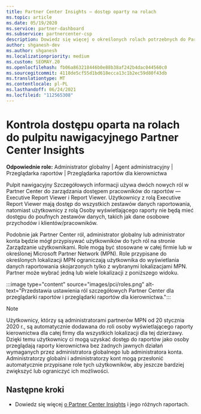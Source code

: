 ```yaml
---
title: Partner Center Insights — dostęp oparty na rolach
ms.topic: article
ms.date: 05/19/2020
ms.service: partner-dashboard
ms.subservice: partnercenter-csp
description: Dowiedz się więcej o określonych rolach potrzebnych do Partner Center Insights. Należą do nich role Osoby przeglądowej raportów dla kierownictwa i Osoby przeglądają raporty.
author: shganesh-dev
ms.author: shganesh
ms.localizationpriority: medium
ms.custom: SEOMAY.20
ms.openlocfilehash: fb06a863218446b0e88b38af242b4dac044560c0
ms.sourcegitcommit: 4118de5cf55d1bd618ecca13c1b2ec59d80f43db
ms.translationtype: MT
ms.contentlocale: pl-PL
ms.lasthandoff: 06/24/2021
ms.locfileid: "112565308"
---
```

# <a name="role-based-access-control-to-the-partner-center-insights-dashboard"></a>Kontrola dostępu oparta na rolach do pulpitu nawigacyjnego Partner Center Insights

**Odpowiednie role:** Administrator globalny | Agent administracyjny | Przeglądarka raportów | Przeglądarka raportów dla kierownictwa

Pulpit nawigacyjny Szczegółowych informacji używa dwóch nowych ról w Partner Center do zarządzania dostępem pracowników do raportów — Executive Report Viewer i Report Viewer.  Użytkownicy z rolą Executive Report Viewer mają dostęp do wszystkich zestawów danych raportowania, natomiast użytkownicy z rolą Osoby wyświetlającego raporty nie będą mieć dostępu do poufnych zestawów danych, takich jak dane osobowe przychodów i klientów/pracowników.  

Podobnie jak Partner Center ról, administrator globalny lub administrator konta będzie mógł przypisywać użytkowników do tych ról na stronie Zarządzanie użytkownikami. Role mogą być stosowane w całej firmie lub w określonej Microsoft Partner Network (MPN). Role przypisane do określonych lokalizacji MPN ograniczają użytkownika do wyświetlania danych raportowania skojarzonych tylko z wybranymi lokalizacjami MPN. Partner może wybrać jedną lub wiele lokalizacji z poniższego widoku.

:::image type="content" source="images/pci/roles.png" alt-text="Przedstawia ustawienia ról szczegółowych Partner Center dla przeglądarki raportów i przeglądarki raportów dla kierownictwa.":::

>[!Note]
> Użytkownicy, którzy są administratorami partnerów MPN od 20 stycznia 2020 r., są automatycznie dodawana do roli osoby wyświetlającego raporty kierownictwa dla całej firmy dla wszystkich lokalizacji dla tej dzierżawy.  Dzięki temu użytkownicy ci mogą uzyskać dostęp do raportów jako osoby przeglądają raporty kierownictwa bez żadnych jawnych działań wymaganych przez administratora globalnego lub administratora konta. Administratorzy globalni i administratorzy kont mogą przesłonić automatycznie przypisane role tych użytkowników, aby jeszcze bardziej zwiększyć lub ograniczyć ich możliwości.

## <a name="next-steps"></a>Następne kroki

- Dowiedz się więcej [o Partner Center Insights](partner-center-insights.md) i jego różnych raportach.
